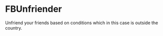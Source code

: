 # FBUnfriender
Unfriend your friends based on conditions which in this case is outside the country.
